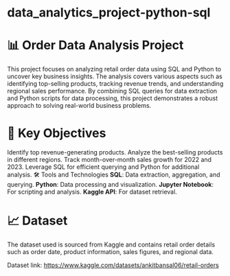 # data_analytics_project-python-sql

# 📊 Order Data Analysis Project

This project focuses on analyzing retail order data using SQL and Python to uncover key business insights. The analysis covers various aspects such as identifying top-selling products, tracking revenue trends, and understanding regional sales performance. By combining SQL queries for data extraction and Python scripts for data processing, this project demonstrates a robust approach to solving real-world business problems.

# 📌 Key Objectives
Identify top revenue-generating products.
Analyze the best-selling products in different regions.
Track month-over-month sales growth for 2022 and 2023.
Leverage SQL for efficient querying and Python for additional analysis.
🛠️ Tools and Technologies
**SQL**: Data extraction, aggregation, and querying.
**Python**: Data processing and visualization.
**Jupyter Notebook**: For scripting and analysis.
**Kaggle API**: For dataset retrieval.

# 📈 Dataset
The dataset used is sourced from Kaggle and contains retail order details such as order date, product information, sales figures, and regional data.

Dataset link: https://www.kaggle.com/datasets/ankitbansal06/retail-orders
